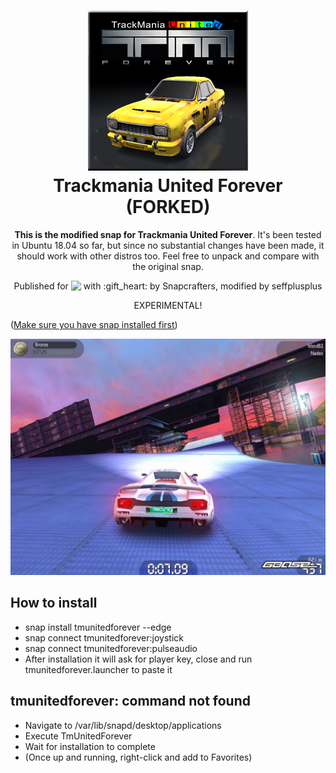 <h1 align="center">
  <img src="snap/gui/tmunitedforever.png" alt="Trackmania United Forever">
  <br />
  Trackmania United Forever (FORKED)
</h1>

<p align="center"><b>This is the modified snap for Trackmania United Forever</b>. It's been tested in Ubuntu 18.04 so far, but since no substantial changes have been made, it should work with other distros too. Feel free to unpack and compare with the original snap.</p>

<p align="center">Published for <img src="http://anything.codes/slack-emoji-for-techies/emoji/tux.png" align="top" width="24" /> with :gift_heart: by Snapcrafters, modified by seffplusplus</p>

<p align="center">
EXPERIMENTAL!
</p>

([Make sure you have snap installed first](https://snapcraft.io/docs/core/install))

![Trackmania United Forever](screenshot.jpg?raw=true "Track Mania Nations Forever")

## How to install

  * snap install tmunitedforever --edge
  * snap connect tmunitedforever:joystick
  * snap connect tmunitedforever:pulseaudio
  * After installation it will ask for player key, close and run tmunitedforever.launcher to paste it

## tmunitedforever: command not found

  *  Navigate to /var/lib/snapd/desktop/applications
  *  Execute TmUnitedForever
  *  Wait for installation to complete
  *  (Once up and running, right-click and add to Favorites)

